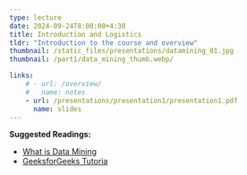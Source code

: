 ```yaml
---
type: lecture
date: 2024-09-24T8:00:00+4:30
title: Introduction and Logistics
tldr: "Introduction to the course and overview"
thumbnail: /static_files/presentations/datamining_01.jpg
thumbnail: /part1/data_mining_thumb.webp/

links: 
    # - url: /overview/
    #   name: notes
    - url: /presentations/presentation1/presentation1.pdf
      name: slides
---
```

**Suggested Readings:**
- [What is Data Mining](https://bootcamp.rutgers.edu/blog/what-is-data-mining/)
- [GeeksforGeeks Tutoria](https://www.geeksforgeeks.org/data-mining/)
